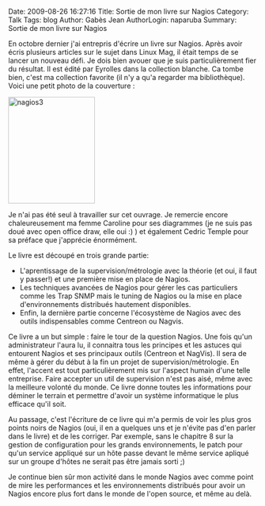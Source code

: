 Date: 2009-08-26 16:27:16
Title: Sortie de mon livre sur Nagios
Category: Talk
Tags: blog
Author: Gabès Jean
AuthorLogin: naparuba
Summary: Sortie de mon livre sur Nagios

<!-- relu -->

En octobre dernier j'ai entrepris d'écrire un livre sur Nagios. Après avoir écris plusieurs articles sur le sujet dans Linux Mag, il était temps de se lancer un nouveau défi. Je dois bien avouer que je suis particulièrement fier du résultat. Il est édité par Eyrolles dans la collection blanche. Ca tombe bien, c'est ma collection favorite (il n'y a qu'a regarder ma bibliothèque). Voici une petit photo de la couverture :

<img class="size-full wp-image-233 alignleft" title="nagios3" src="/images/31/nagios3.jpg" alt="nagios3" width="175" height="215" />

Je n'ai pas été seul à travailler sur cet ouvrage. Je remercie encore chaleureusement ma femme Caroline pour ses diagrammes (je ne suis pas doué avec open office draw, elle oui :) ) et également Cedric Temple pour sa préface que j'apprécie énormément.

Le livre est découpé en trois grande partie:

* L'aprentissage de la supervision/métrologie avec la théorie (et oui, il faut y passer!) et une première mise en place de Nagios.
* Les techniques avancées de Nagios pour gérer les cas particuliers comme les Trap SNMP mais le tuning de Nagios ou la mise en place d'environnements distribués hautement disponibles.
* Enfin, la dernière partie concerne l'écosystème de Nagios avec des outils indispensables comme Centreon ou Nagvis.

Ce livre a un but simple : faire le tour de la question Nagios. Une fois qu'un administrateur l'aura lu, il connaitra tous les principes et les astuces qui entourent Nagios et ses principaux outils (Centreon et NagVis). Il sera de même à gérer du début à la fin un projet de supervision/métrologie. En effet, l'accent est tout particulièrement mis sur l'aspect humain d'une telle entreprise. Faire accepter un util de supervision n'est pas aisé, même avec la meilleure volonté du monde. Ce livre donne toutes les informations pour déminer le terrain et permettre d'avoir un système informatique le plus efficace qu'il soit.

Au passage, c'est l'écriture de ce livre qui m'a permis de voir les plus gros points noirs de Nagios (oui, il en a quelques uns et je n'évite pas d'en parler dans le livre) et de les corriger. Par exemple, sans le chapitre 8 sur la gestion de configuration pour les grands environnements, le patch pour qu'un service appliqué sur un hôte passe devant le même service apliqué sur un groupe d'hôtes ne serait pas être jamais sorti ;)

Je continue bien sûr mon activité dans le monde Nagios avec comme point de mire les performances et les environnements distribués pour avoir un Nagios encore plus fort dans le monde de l'open source, et même au delà.
